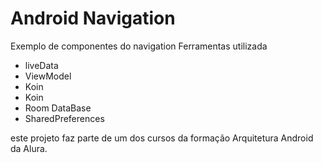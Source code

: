 # Android Navigation


Exemplo de componentes do navigation
Ferramentas utilizada
- liveData
- ViewModel
- Koin
- Koin 
- Room DataBase
- SharedPreferences

este projeto faz parte de um dos cursos da formação Arquitetura Android da Alura.

